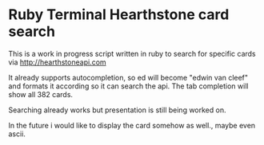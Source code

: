Ruby Terminal Hearthstone card search
==============

This is a work in progress script written in ruby to search for specific cards via http://hearthstoneapi.com

It already supports autocompletion, so ed will become "edwin van cleef" and formats it according so it can search the api. The tab completion will show all 382 cards.

Searching already works but presentation is still being worked on.

In the future i would like to display the card somehow as well., maybe even ascii.
